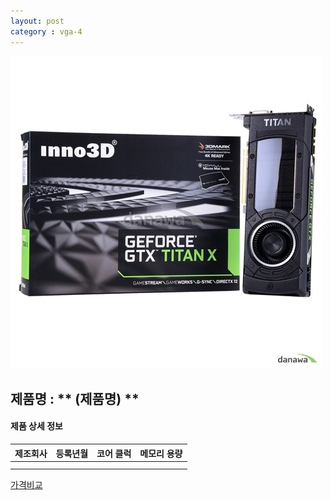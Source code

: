 ```yaml
---
layout: post
category : vga-4
---
```


![alt text](https://github.com/kutchoiwjun92/kutchoiwjun92.github.com/blob/master/image/vga-4.jpg?raw=true)

## 제품명 : ** (제품명)  **

#### 제품 상세 정보


제조회사  |  등록년월  |  코어 클럭  |  메모리 용량  
--------- | ---------- | ----------- | -----------
          |            |             |              
|||


[가격비교](링크)
